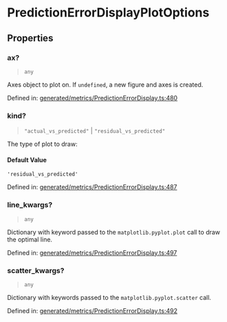 # PredictionErrorDisplayPlotOptions

## Properties

### ax?

> `any`

Axes object to plot on. If `undefined`, a new figure and axes is created.

Defined in:  [generated/metrics/PredictionErrorDisplay.ts:480](https://github.com/transitive-bullshit/scikit-learn-ts/blob/92ab806/packages/sklearn/src/generated/metrics/PredictionErrorDisplay.ts#L480)

### kind?

> `"actual_vs_predicted"` \| `"residual_vs_predicted"`

The type of plot to draw:

#### Default Value

`'residual_vs_predicted'`

Defined in:  [generated/metrics/PredictionErrorDisplay.ts:487](https://github.com/transitive-bullshit/scikit-learn-ts/blob/92ab806/packages/sklearn/src/generated/metrics/PredictionErrorDisplay.ts#L487)

### line\_kwargs?

> `any`

Dictionary with keyword passed to the `matplotlib.pyplot.plot` call to draw the optimal line.

Defined in:  [generated/metrics/PredictionErrorDisplay.ts:497](https://github.com/transitive-bullshit/scikit-learn-ts/blob/92ab806/packages/sklearn/src/generated/metrics/PredictionErrorDisplay.ts#L497)

### scatter\_kwargs?

> `any`

Dictionary with keywords passed to the `matplotlib.pyplot.scatter` call.

Defined in:  [generated/metrics/PredictionErrorDisplay.ts:492](https://github.com/transitive-bullshit/scikit-learn-ts/blob/92ab806/packages/sklearn/src/generated/metrics/PredictionErrorDisplay.ts#L492)
